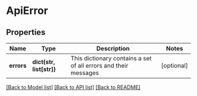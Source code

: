 # ApiError

## Properties
Name | Type | Description | Notes
------------ | ------------- | ------------- | -------------
**errors** | **dict(str, list[str])** | This dictionary contains a set of all errors and their messages | [optional] 

[[Back to Model list]](../README.md#documentation-for-models) [[Back to API list]](../README.md#documentation-for-api-endpoints) [[Back to README]](../README.md)


